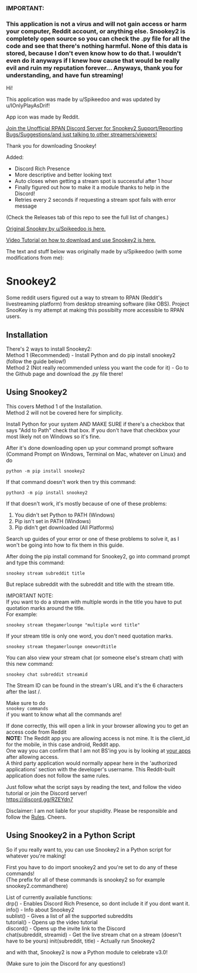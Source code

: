 
### IMPORTANT:  
### This application is not a virus and will not gain access or harm your computer, Reddit account, or anything else. Snookey2 is completely open source so you can check the .py file for all the code and see that there's nothing harmful. None of this data is stored, because I don't even know how to do that. I wouldn't even do it anyways if I knew how cause that would be really evil and ruin my reputation forever... Anyways, thank you for understanding, and have fun streaming! 

Hi!

This application was made by u/Spikeedoo and was updated by u/IOnlyPlayAsDrif!

App icon was made by Reddit.

[Join the Unofficial RPAN Discord Server for Snookey2 Support/Reporting Bugs/Suggestions/and just talking to other streamers/viewers!](https://discord.gg/3GcApfT)

Thank you for downloading Snookey!

Added:
- Discord Rich Presence
- More descriptive and better looking text
- Auto closes when getting a stream spot is successful after 1 hour
- Finally figured out how to make it a module thanks to help in the Discord!
- Retries every 2 seconds if requesting a stream spot fails with error message

(Check the Releases tab of this repo to see the full list of changes.)

[Original Snookey by u/Spikeedoo is here.](https://github.com/Spikeedoo/SnooKey)   

[Video Tutorial on how to download and use Snookey2 is here.](https://youtu.be/Oi54fiFOoCI)

The text and stuff below was originally made by u/Spikeedoo (with some modifications from me):

# Snookey2
Some reddit users figured out a way to stream to RPAN (Reddit's livestreaming platform) from desktop streaming software 
(like OBS).  Project SnooKey is my attempt at making this possibilty more accessible to RPAN users.

## Installation  
There's 2 ways to install Snookey2:  
Method 1 (Recommended) - Install Python and do pip install snookey2 (follow the guide below!)  
Method 2 (Not really recommended unless you want the code for it) - Go to the Github page and download the .py file there!

## Using Snookey2  
This covers Method 1 of the Installation.  
Method 2 will not be covered here for simplicity.

Install Python for your system AND MAKE SURE if there's a checkbox that says "Add to Path" check that box. If you don't have that checkbox your most likely not on Windows so it's fine.

After it's done downloading open up your command prompt software (Command Prompt on Windows, Terminal on Mac, whatever on Linux) and do

```python -m pip install snookey2```

If that command doesn't work then try this command:

```python3 -m pip install snookey2```

If that doesn't work, it's mostly because of one of these problems:  
1. You didn't set Python to PATH (Windows)
2. Pip isn't set in PATH (Windows)
3. Pip didn't get downloaded (All Platforms)

Search up guides of your error or one of these problems to solve it, as I won't be going into how to fix them in this guide.

After doing the pip install command for Snookey2, go into command prompt and type this command:  

```snookey stream subreddit title```

But replace subreddit with the subreddit and title with the stream title.

IMPORTANT NOTE:  
If you want to do a stream with multiple words in the title you have to put quotation marks around the title.  
For example:

```snookey stream thegamerlounge "multiple word title"```

If your stream title is only one word, you don't need quotation marks.

```snookey stream thegamerlounge onewordtitle```

You can also view your stream chat (or someone else's stream chat) with this new command:

```snookey chat subreddit streamid```

The Stream ID can be found in the stream's URL and it's the 6 characters after the last /.

Make sure to do  
```snookey commands```  
if you want to know what all the commands are!

If done correctly, this will open a link in your browser allowing you to get an access code from Reddit     
**NOTE:** The Reddit app you are allowing access is not mine.  It is the client_id for the mobile, in this case android, Reddit app.    
One way you can confirm that I am not BS'ing you is by looking at [your apps](https://www.reddit.com/prefs/apps/) after allowing access.  
A third party application would normally appear here in the 'authorized applications' section with the developer's username.  This Reddit-built  
application does not follow the same rules.   

Just follow what the script says by reading the text, and follow the video tutorial or join the Discord server!  
https://discord.gg/RZEYdn7

Disclaimer: I am not liable for your stupidity.  Please be responsible and follow the [Rules](https://www.redditinc.com/policies/broadcasting-content-policy).  Cheers.  

## Using Snookey2 in a Python Script  
So if you really want to, you can use Snookey2 in a Python script for whatever you're making!

First you have to do import snookey2 and you're set to do any of these commands!  
(The prefix for all of these commands is snookey2 so for example snookey2.commandhere)  

List of currently available functions:  
drp() - Enables Discord Rich Presence, so dont include it if you dont want it.  
info() - Info about Snookey2  
sublist() - Gives a list of all the supported subreddits  
tutorial() - Opens up the video tutorial  
discord() - Opens up the invite link to the Discord  
chat(subreddit, streamid) - Get the live stream chat on a stream (doesn't have to be yours)
init(subreddit, title) - Actually run Snookey2  

and with that, Snookey2 is now a Python module to celebrate v3.0!

(Make sure to join the Discord for any questions!)
